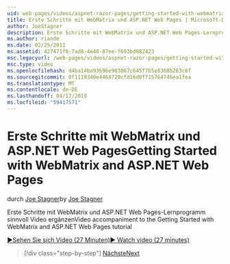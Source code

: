 ```yaml
---
uid: web-pages/videos/aspnet-razor-pages/getting-started-with-webmatrix-and-aspnet-web-pages
title: Erste Schritte mit WebMatrix und ASP.NET Web Pages | Microsoft-Dokumentation
author: JoeStagner
description: Erste Schritte mit WebMatrix und ASP.NET Web Pages-Lernprogramm sinnvoll Video ergänzen
ms.author: riande
ms.date: 02/25/2011
ms.assetid: 427471f0-7ad8-4e48-87ee-f693bd082423
msc.legacyurl: /web-pages/videos/aspnet-razor-pages/getting-started-with-webmatrix-and-aspnet-web-pages
msc.type: video
ms.openlocfilehash: d4ba14ba93696e903067c645f7b5e8368b263c6f
ms.sourcegitcommit: 0f1119340e4464720cfd16d0ff15764746ea1fea
ms.translationtype: MT
ms.contentlocale: de-DE
ms.lasthandoff: 04/17/2019
ms.locfileid: "59417571"
---
```

# <a name="getting-started-with-webmatrix-and-aspnet-web-pages"></a><span data-ttu-id="89835-103">Erste Schritte mit WebMatrix und ASP.NET Web Pages</span><span class="sxs-lookup"><span data-stu-id="89835-103">Getting Started with WebMatrix and ASP.NET Web Pages</span></span>

<span data-ttu-id="89835-104">durch [Joe Stagner](https://github.com/JoeStagner)</span><span class="sxs-lookup"><span data-stu-id="89835-104">by [Joe Stagner](https://github.com/JoeStagner)</span></span>

<span data-ttu-id="89835-105">Erste Schritte mit WebMatrix und ASP.NET Web Pages-Lernprogramm sinnvoll Video ergänzen</span><span class="sxs-lookup"><span data-stu-id="89835-105">Video accompaniment to the Getting Started with WebMatrix and ASP.NET Web Pages tutorial</span></span>

[<span data-ttu-id="89835-106">&#9654;Sehen Sie sich Video (27 Minuten)</span><span class="sxs-lookup"><span data-stu-id="89835-106">&#9654; Watch video (27 minutes)</span></span>](https://channel9.msdn.com/Blogs/ASP-NET-Site-Videos/getting-started-with-webmatrix-and-aspnet-web-pages)

> [!div class="step-by-step"]
> [<span data-ttu-id="89835-107">Nächste</span><span class="sxs-lookup"><span data-stu-id="89835-107">Next</span></span>](introduction-to-aspnet-web-programming-using-the-razor-syntax.md)
